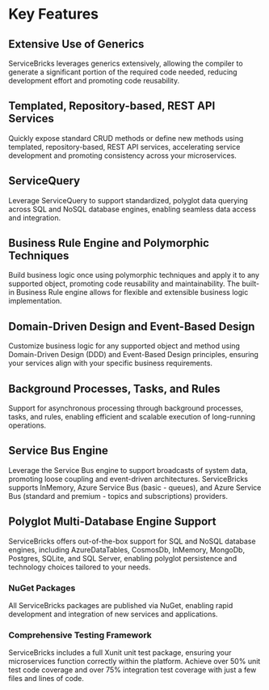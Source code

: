 # Key Features

## Extensive Use of Generics
ServiceBricks leverages generics extensively, allowing the compiler to generate a significant portion of the required code needed, reducing development effort and promoting code reusability.

## Templated, Repository-based, REST API Services
Quickly expose standard CRUD methods or define new methods using templated, repository-based, REST API services, accelerating service development and promoting consistency across your microservices.

## ServiceQuery
Leverage ServiceQuery to support standardized, polyglot data querying across SQL and NoSQL database engines, enabling seamless data access and integration.

## Business Rule Engine and Polymorphic Techniques
Build business logic once using polymorphic techniques and apply it to any supported object, promoting code reusability and maintainability. The built-in Business Rule engine allows for flexible and extensible business logic implementation.

## Domain-Driven Design and Event-Based Design
Customize business logic for any supported object and method using Domain-Driven Design (DDD) and Event-Based Design principles, ensuring your services align with your specific business requirements.

## Background Processes, Tasks, and Rules
Support for asynchronous processing through background processes, tasks, and rules, enabling efficient and scalable execution of long-running operations.

## Service Bus Engine
Leverage the Service Bus engine to support broadcasts of system data, promoting loose coupling and event-driven architectures. ServiceBricks supports InMemory, Azure Service Bus (basic - queues), and Azure Service Bus (standard and premium - topics and subscriptions) providers.

## Polyglot Multi-Database Engine Support
ServiceBricks offers out-of-the-box support for SQL and NoSQL database engines, including AzureDataTables, CosmosDb, InMemory, MongoDb, Postgres, SQLite, and SQL Server, enabling polyglot persistence and technology choices tailored to your needs.

### NuGet Packages
All ServiceBricks packages are published via NuGet, enabling rapid development and integration of new services and applications.

### Comprehensive Testing Framework
ServiceBricks includes a full Xunit unit test package, ensuring your microservices function correctly within the platform. Achieve over 50% unit test code coverage and over 75% integration test coverage with just a few files and lines of code.
